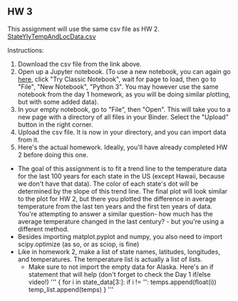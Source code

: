 ## HW 3

This assignment will use the same csv file as HW 2. 
[StateYlyTempAndLocData.csv](http://python-bootcamp-ucd.github.io/bootcamp2020/StateYlyTempAndLocData.csv) 

Instructions:
  1. Download the csv file from the link above. 
  2. Open up a Jupyter notebook. (To use a new notebook, you can again go [here](https://jupyter.org/try), click "Try Classic Notebook", wait for page to load, then go to "File", "New Notebook", "Python 3".  You may however use the same notebook from the day 1 homework, as you will be doing similar plotting, but with some added data).
  3. In your empty notebook, go to "File", then "Open". This will take you to a new page with a directory of all files in your Binder. Select the "Upload" button in the right corner.
  4. Upload the csv file. It is now in your directory, and you can import data from it. 
  5. Here's the actual homework. Ideally, you'll have already completed HW 2 before doing this one. 

- The goal of this assignment is to fit a trend line to the temperature data for the last 100 years for each state in the US (except Hawaii, because we don't have that data).
The color of each state's dot will be determined by the slope of this trend line. The final plot will look similar to the plot for HW 2, but there you plotted the difference in average temperature from the last ten years and the first ten years of data. 
You're attempting to answer a similar question- how much has the average temperature changed in the last century? - but you're using a different method. 
- Besides importing matplot.pyplot and numpy, you also need to import scipy.optimize (as so, or as sciop, is fine)
- Like in homework 2, make a list of state names, latitudes, longitudes, and temperatures. The temperature list is actually a list of lists. 
  - Make sure to not import the empty data for Alaska. Here's an if statement that will help (don't forget to check the Day 1 if/else video!)
'''
  {
  for i in state_data[3:]:
        if i != '':
            temps.append(float(i))
      temp_list.append(temps)
   }
'''
    
